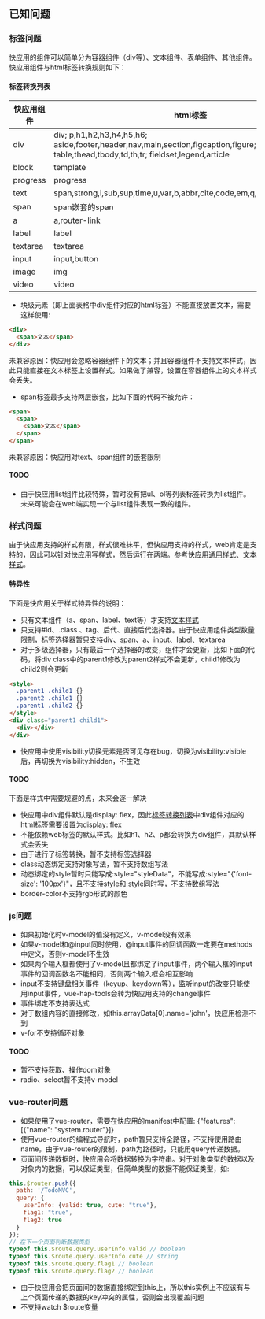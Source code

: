 ## 已知问题
### 标签问题
快应用的组件可以简单分为容器组件（div等）、文本组件、表单组件、其他组件。快应用组件与html标签转换规则如下：  
#### 标签转换列表
| 快应用组件 | html标签 |  
|-----|-----|  
| div | div;  p,h1,h2,h3,h4,h5,h6;  aside,footer,header,nav,main,section,figcaption,figure;   dd,dl,dt,ul,ol,li;  table,thead,tbody,td,th,tr;  fieldset,legend,article |  
| block | template |  
| progress | progress |  
| text | span,strong,i,sub,sup,time,u,var,b,abbr,cite,code,em,q,address,pre,del,ins |  
| span | span嵌套的span |  
| a | a,router-link |  
| label | label |  
| textarea | textarea |  
| input | input,button |  
| image | img |  
| video | video |  
- 块级元素（即上面表格中div组件对应的html标签）不能直接放置文本，需要这样使用:
```html
<div>
  <span>文本</span>
</div>
```
未兼容原因：快应用会忽略容器组件下的文本；并且容器组件不支持文本样式，因此只能直接在文本标签上设置样式。如果做了兼容，设置在容器组件上的文本样式会丢失。
- span标签最多支持两层嵌套，比如下面的代码不被允许：
```html
<span>
  <span>
    <span>文本</span>
  </span>
</span>
```
未兼容原因：快应用对text、span组件的嵌套限制
#### TODO
- 由于快应用list组件比较特殊，暂时没有把ul、ol等列表标签转换为list组件。未来可能会在web端实现一个与list组件表现一致的组件。

### 样式问题
由于快应用支持的样式有限，样式很难抹平，但快应用支持的样式，web肯定是支持的，因此可以针对快应用写样式，然后运行在两端。参考快应用[通用样式](https://doc.quickapp.cn/widgets/common-styles.html)、[文本样式](https://doc.quickapp.cn/widgets/text.html)。  
#### 特异性
下面是快应用关于样式特异性的说明：
- 只有文本组件（a、span、label、text等）才支持[文本样式](https://doc.quickapp.cn/widgets/text.html)
- 只支持#id、.class 、tag、后代、直接后代选择器。由于快应用组件类型数量限制，标签选择器暂只支持div、span、a、input、label、textarea
- 对于多级选择器，只有最后一个选择器的改变，组件才会更新，比如下面的代码，将div class中的parent1修改为parent2样式不会更新，child1修改为child2则会更新
```html
<style>
  .parent1 .child1 {}
  .parent2 .child1 {}
  .parent1 .child2 {}
</style>
<div class="parent1 child1">
  <div></div>
</div>
```
- 快应用中使用visibility切换元素是否可见存在bug，切换为visibility:visible后，再切换为visibility:hidden，不生效
#### TODO
下面是样式中需要规避的点，未来会逐一解决
- 快应用中div组件默认是display: flex，因此[标签转换列表](https://github.com/Youjingyu/vue-hap-tools/blob/master/docs/knownIssues.md#%E6%A0%87%E7%AD%BE%E8%BD%AC%E6%8D%A2%E5%88%97%E8%A1%A8)中div组件对应的html标签需要设置为display: flex
- 不能依赖web标签的默认样式。比如h1、h2、p都会转换为div组件，其默认样式会丢失
- 由于进行了标签转换，暂不支持标签选择器
- class动态绑定支持对象写法，暂不支持数组写法
- 动态绑定的style暂时只能写成:style="styleData"，不能写成:style="{'font-size': '100px'}"，且不支持style和:style同时写，不支持数组写法
- border-color不支持rgb形式的颜色

### js问题
- 如果初始化时v-model的值没有定义，v-model没有效果
- 如果v-model和@input同时使用，@input事件的回调函数一定要在methods中定义，否则v-model不生效
- 如果两个输入框都使用了v-model且都绑定了input事件，两个输入框的input事件的回调函数名不能相同，否则两个输入框会相互影响
- input不支持键盘相关事件（keyup、keydown等），监听input的改变只能使用input事件，vue-hap-tools会转为快应用支持的change事件
- 事件绑定不支持表达式
- 对于数组内容的直接修改，如this.arrayData[0].name='john'，快应用检测不到
- v-for不支持循环对象
#### TODO
- 暂不支持获取、操作dom对象
- radio、select暂不支持v-model
### vue-router问题
- 如果使用了vue-router，需要在快应用的manifest中配置: {"features": [{"name": "system.router"}]}
- 使用vue-router的编程式导航时，path暂只支持全路径，不支持使用路由name。由于vue-router的限制，path为路径时，只能用query传递数据。
- 页面间传递数据时，快应用会将数据转换为字符串。对于对象类型的数据以及对象内的数据，可以保证类型，但简单类型的数据不能保证类型，如:
```javascript
this.$router.push({
  path: '/TodoMVC',
  query: {
    userInfo: {valid: true, cute: "true"},
    flag1: "true",
    flag2: true
  }
});
// 在下一个页面判断数据类型
typeof this.$route.query.userInfo.valid // boolean
typeof this.$route.query.userInfo.cute // string
typeof this.$route.query.flag1 // boolean
typeof this.$route.query.flag2 // boolean
```
- 由于快应用会把页面间的数据直接绑定到this上，所以this实例上不应该有与上个页面传递的数据的key冲突的属性，否则会出现覆盖问题
- 不支持watch $route变量